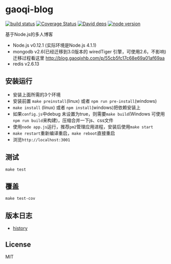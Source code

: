 gaoqi-blog
=

[![build status][travis-image]][travis-url]
[![Coverage Status][coverage-image]][coverage-url]
[![David deps][david-image]][david-url]
[![node version][node-image]][node-url]

[travis-image]: https://img.shields.io/travis/luoyjx/gaoqi-blog/master.svg?style=flat-square
[travis-url]: https://travis-ci.org/luoyjx/gaoqi-blog
[coverage-image]: https://img.shields.io/coveralls/luoyjx/gaoqi-blog.svg?style=flat-square
[coverage-url]: https://coveralls.io/r/luoyjx/gaoqi-blog?branch=master
[david-image]: https://img.shields.io/david/luoyjx/gaoqi-blog.svg?style=flat-square
[david-url]: https://david-dm.org/luoyjx/gaoqi-blog
[node-image]: https://img.shields.io/badge/node.js-%3E=_4.1.1-green.svg?style=flat-square
[node-url]: http://nodejs.org/download/

基于Node.js的多人博客

* Node.js v0.12.1 (实际环境是Node.js 4.1.1)
* mongodb v2.6(已经迁移到3.0版本的 wiredTiger 引擎，可使用2.6，不影响)
  迁移过程看这里
  http://blog.gaoqixhb.com/p/55cb5fc17c68e69a01af69aa
* redis v2.6.13

## 安装运行

* 安装上面所需的3个环境
* 安装前置 `make preinstall`(linux) 或者 `npm run pre-install`(windows)
* `make install` (linux) 或者 `npm install`(windows)把依赖安装上
* 如果`config.js`中debug 未设置为true，则需要`make build`(Windows 可使用`npm run build`来构建)，压缩合并一下js、css文件
* 使用`node app.js`运行，推荐`pm2`管理应用进程，安装后使用`make start`
* `make restart`重新编译重启，`make reboot`直接重启
* 浏览`http://localhost:3001`

## 测试

`make test`

## 覆盖

`make test-cov`

## 版本日志
* [history](https://github.com/luoyjx/gaoqi-blog/blob/master/History.md)

## License
MIT
